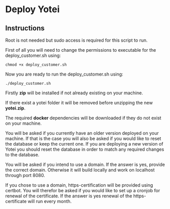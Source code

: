 # Deploy Yotei

## Instructions
Root is not needed but sudo access is required for this script to run.

First of all you will need to change the permissions to executable for the deploy_customer.sh using:

```chmod +x deploy_customer.sh```

Now you are ready to run the deploy_customer.sh using:

```./deploy_customer.sh```

Firstly **zip** will be installed if not already existing on your machine.

If there exist a yotei folder it will be removed before unzipping the new **yotei.zip**.

The required **docker** dependencies will be downloaded if they do not exist on your machine.

You will be asked if you currently have an older version deployed on your machine. If that is the case you will also be asked if you would like to reset the database or keep the current one. If you are deploying a new version of Yotei you should reset the database in order to match any required changes to the database.

You will be asked if you intend to use a domain. If the answer is yes, provide the correct domain. Otherwise it will build locally and work on localhost through port 8080.

If you chose to use a domain, https-certification will be provided using certbot. You will therefor be asked if you would like to set up a cronjob for renewal of the certificate. If the answer is yes renewal of the https-certificate will run every month.





